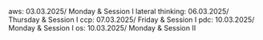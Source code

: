

aws: 03.03.2025/ Monday & Session I 
lateral thinking: 06.03.2025/ Thursday & Session I 
ccp: 07.03.2025/ Friday & Session I 
pdc: 10.03.2025/ Monday & Session I
os: 10.03.2025/ Monday & Session II 

